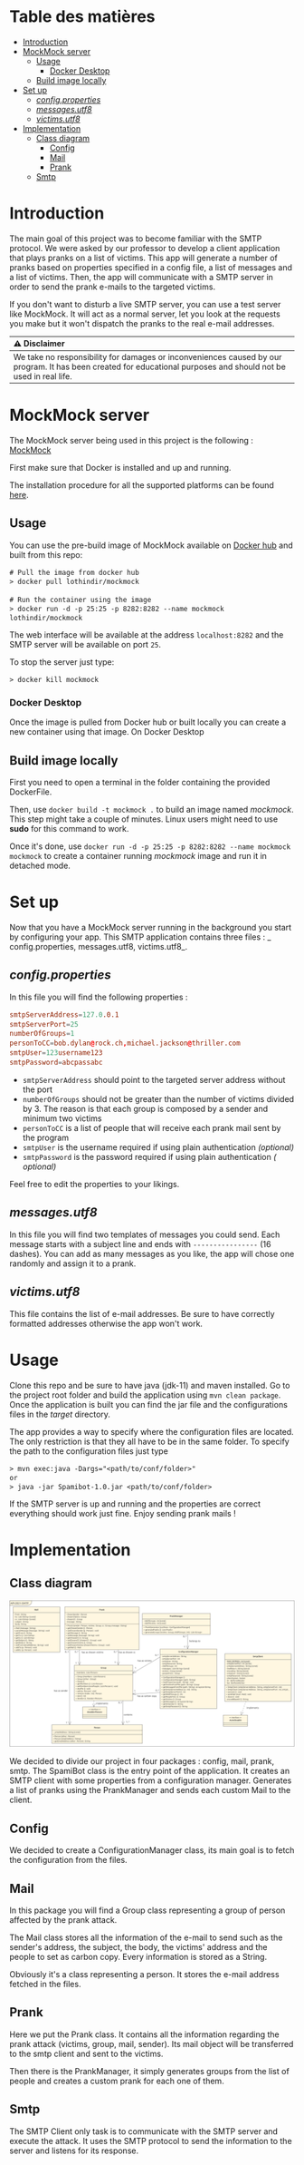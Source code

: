 # Table des matières

- [Introduction](#introduction)
- [MockMock server](#mockmock-server)
    * [Usage](#usage)
        + [Docker Desktop](#docker-desktop)
    * [Build image locally](#build-image-locally)
- [Set up](#set-up)
    * [_config.properties_](#-configproperties-)
    * [_messages.utf8_](#-messagesutf8-)
    * [_victims.utf8_](#-victimsutf8-)
- [Implementation](#implementation)
    * [Class diagram](#class-diagram)
        + [Config](#config)
        + [Mail](#mail)
        + [Prank](#prank)
    * [Smtp](#smtp)

# Introduction

The main goal of this project was to become familiar with the SMTP protocol. We
were asked by our professor to develop a client application that plays pranks on
a list of victims. This app will generate a number of pranks based on properties
specified in a config file, a list of messages and a list of victims. Then, the
app will communicate with a SMTP server in order to send the prank e-mails to
the targeted victims.

If you don't want to disturb a live SMTP server, you can use a test server like
MockMock. It will act as a normal server, let you look at the requests you make
but it won't dispatch the pranks to the real e-mail addresses.

| :warning: Disclaimer |
|:---------------------|
| We take no responsibility for damages or inconveniences caused by our program. It has been created for educational purposes and should not be used in real life. |

# MockMock server

The MockMock server being used in this project is the
following : [MockMock](https://github.com/HEIGVD-Course-API/MockMock)

First make sure that Docker is installed and up and running.

The installation procedure for all the supported platforms can be
found [here](https://docs.docker.com/engine/install/).

## Usage

You can use the pre-build image of MockMock available
on [Docker hub](https://hub.docker.com/repository/docker/lothindir/mockmock) and
built from this repo:

```
# Pull the image from docker hub
> docker pull lothindir/mockmock

# Run the container using the image
> docker run -d -p 25:25 -p 8282:8282 --name mockmock lothindir/mockmock
```

The web interface will be available at the address `localhost:8282` and the SMTP
server will be available on port `25`.

To stop the server just type:

```
> docker kill mockmock
```

### Docker Desktop

Once the image is pulled from Docker hub or built locally you can create a new
container using that image. On Docker Desktop

## Build image locally

First you need to open a terminal in the folder containing the provided
DockerFile.

Then, use `docker build -t mockmock .` to build an image named *mockmock*. This
step might take a couple of minutes. Linux users might need to use **sudo** for
this command to work.

Once it's done,
use `docker run -d -p 25:25 -p 8282:8282 --name mockmock mockmock` to create a
container running *mockmock* image and run it in detached mode.

# Set up

Now that you have a MockMock server running in the background you start by
configuring your app. This SMTP application contains three files : _
config.properties, messages.utf8, victims.utf8_.

## _config.properties_

In this file you will find the following properties :

```conf
smtpServerAddress=127.0.0.1
smtpServerPort=25
numberOfGroups=1
personToCC=bob.dylan@rock.ch,michael.jackson@thriller.com
smtpUser=123username123
smtpPassword=abcpassabc
```

* `smtpServerAddress` should point to the targeted server address without the
  port
* `numberOfGroups` should not be greater than the number of victims divided by
  3. The reason is that each group is composed by a sender and minimum two
  victims
* `personToCC` is a list of people that will receive each prank mail sent by the
  program
* `smtpUser` is the username required if using plain authentication _(optional)_
* `smtpPassword` is the password required if using plain authentication _(
  optional)_

Feel free to edit the properties to your likings.

## _messages.utf8_

In this file you will find two templates of messages you could send. Each
message starts with a subject line and ends with `----------------` (16 dashes).
You can add as many messages as you like, the app will chose one randomly and
assign it to a prank.

## _victims.utf8_

This file contains the list of e-mail addresses. Be sure to have correctly
formatted addresses otherwise the app won't work.

# Usage

Clone this repo and be sure to have java (jdk-11) and maven installed. Go to the
project root folder and build the application using `mvn clean package`. Once
the application is built you can find the jar file and the configurations files
in the _target_ directory.

The app provides a way to specify where the configuration files are located. The
only restriction is that they all have to be in the same folder. To specify the
path to the configuration files just type

```
> mvn exec:java -Dargs="<path/to/conf/folder>"
or
> java -jar Spamibot-1.0.jar <path/to/conf/folder>
```

If the SMTP server is up and running and the properties are correct everything
should work just fine. Enjoy sending prank mails !

# Implementation

## Class diagram

![class diagram](figures/uml_diagram_smtp.png)

We decided to divide our project in four packages : config, mail, prank, smtp.
The SpamiBot class is the entry point of the application. It creates an SMTP
client with some properties from a configuration manager. Generates a list of
pranks using the PrankManager and sends each custom Mail to the client.

## Config

We decided to create a ConfigurationManager class, its main goal is to fetch the
configuration from the files.

## Mail

In this package you will find a Group class representing a group of person
affected by the prank attack.

The Mail class stores all the information of the e-mail to send such as the
sender's address, the subject, the body, the victims' address and the people to
set as carbon copy. Every information is stored as a String.

Obviously it's a class representing a person. It stores the e-mail address
fetched in the files.

## Prank

Here we put the Prank class. It contains all the information regarding the prank
attack (victims, group, mail, sender). Its mail object will be transferred to
the smtp client and sent to the victims.

Then there is the PrankManager, it simply generates groups from the list of
people and creates a custom prank for each one of them.

## Smtp

The SMTP Client only task is to communicate with the SMTP server and execute the
attack. It uses the SMTP protocol to send the information to the server and
listens for its response.
